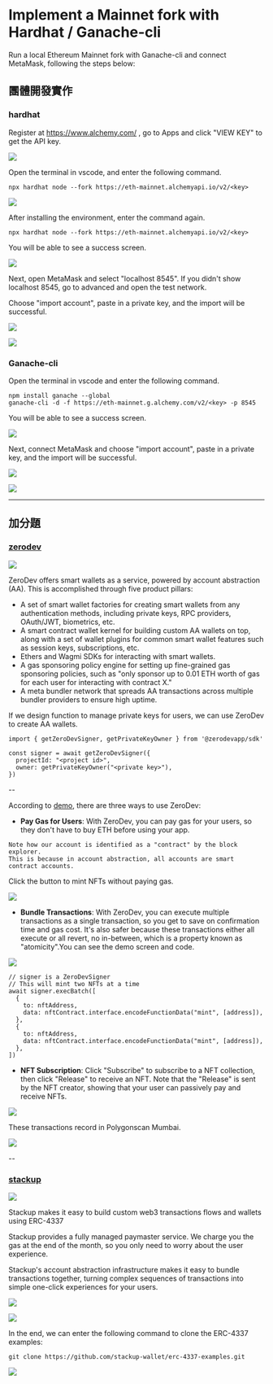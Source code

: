 # Implement a Mainnet fork with Hardhat / Ganache-cli

Run a local Ethereum Mainnet fork with Ganache-cli and connect MetaMask, following the steps below:


## 團體開發實作

### hardhat

Register at https://www.alchemy.com/ , go to Apps and click "VIEW KEY" to get the API key.

![](https://i.imgur.com/jWdHsM4.jpg)

Open the terminal in vscode, and enter the following command.

```
npx hardhat node --fork https://eth-mainnet.alchemyapi.io/v2/<key>
```
![](https://i.imgur.com/iHIBCMI.jpg)

After installing the environment, enter the command again.

```
npx hardhat node --fork https://eth-mainnet.alchemyapi.io/v2/<key>
```
You will be able to see a success screen.

![](https://i.imgur.com/wGNTu2j.jpg)

Next, open MetaMask and select "localhost 8545".
If you didn't show localhost 8545, go to advanced and open the test network.

Choose "import account", paste in a private key, and the import will be successful.

![](https://i.imgur.com/T4gQcJU.png)
 

![](https://i.imgur.com/Ujv3EPu.png)

### Ganache-cli 

Open the terminal in vscode and enter the following command.

```
npm install ganache --global
ganache-cli -d -f https://eth-mainnet.g.alchemy.com/v2/<key> -p 8545  
```

You will be able to see a success screen.

![](https://i.imgur.com/YVcY8aJ.jpg)

Next, connect MetaMask and choose "import account", paste in a private key, and the import will be successful.

![](https://i.imgur.com/KbWj5MN.png)

![](https://i.imgur.com/MCYTbg3.png)


---

## 加分題


### [zerodev](https://demo.zerodev.app/)

![](https://i.imgur.com/3b9HbEb.png)

ZeroDev offers smart wallets as a service, powered by account abstraction (AA). This is accomplished through five product pillars:

- A set of smart wallet factories for creating smart wallets from any authentication methods, including private keys, RPC providers, OAuth/JWT, biometrics, etc.
- A smart contract wallet kernel for building custom AA wallets on top, along with a set of wallet plugins for common smart wallet features such as session keys, subscriptions, etc.
- Ethers and Wagmi SDKs for interacting with smart wallets.
- A gas sponsoring policy engine for setting up fine-grained gas sponsoring policies, such as "only sponsor up to 0.01 ETH worth of gas for each user for interacting with contract X."
- A meta bundler network that spreads AA transactions across multiple bundler providers to ensure high uptime.

If we design function to manage private keys for users, we can use ZeroDev to create AA wallets.

```
import { getZeroDevSigner, getPrivateKeyOwner } from '@zerodevapp/sdk'

const signer = await getZeroDevSigner({
  projectId: "<project id>",
  owner: getPrivateKeyOwner("<private key>"),
})
```
--

According to [demo](https://demo.zerodev.app/), there are three ways to use ZeroDev:

- **Pay Gas for Users**: With ZeroDev, you can pay gas for your users, so they don't have to buy ETH before using your app.
```
Note how our account is identified as a "contract" by the block explorer. 
This is because in account abstraction, all accounts are smart contract accounts.
```
Click the button to mint NFTs without paying gas.

![](https://i.imgur.com/a0yAXdH.png)

- **Bundle Transactions**: With ZeroDev, you can execute multiple transactions as a single transaction, so you get to save on confirmation time and gas cost. It's also safer because these transactions either all execute or all revert, no in-between, which is a property known as "atomicity".You can see the demo screen and code.

![](https://i.imgur.com/Fp3RBT5.png)

```
// signer is a ZeroDevSigner
// This will mint two NFTs at a time
await signer.execBatch([
  {
    to: nftAddress,
    data: nftContract.interface.encodeFunctionData("mint", [address]),
  },
  {
    to: nftAddress,
    data: nftContract.interface.encodeFunctionData("mint", [address]),
  },
])
```

- **NFT Subscription**: Click "Subscribe" to subscribe to a NFT collection, then click "Release" to receive an NFT. Note that the "Release" is sent by the NFT creator, showing that your user can passively pay and receive NFTs.
  
![](https://i.imgur.com/8H0sD28.png)

These transactions record in Polygonscan Mumbai.

![](https://i.imgur.com/Ubb8yAc.png)


--


### [stackup](https://www.stackup.sh/)

![](https://i.imgur.com/9UFU1pa.jpg)

Stackup makes it easy to build custom web3 transactions flows and wallets using ERC-4337

Stackup provides a fully managed paymaster service. We charge you the gas at the end of the month, so you only need to worry about the user experience.

Stackup's account abstraction infrastructure makes it easy to bundle transactions together, turning complex sequences of transactions into simple one-click experiences for your users.

![](https://i.imgur.com/3uIbfzi.png)

![](https://i.imgur.com/sTN87cc.jpg)

In the end, we can enter the following command to clone the ERC-4337 examples:

`git clone https://github.com/stackup-wallet/erc-4337-examples.git`
 

![](https://i.imgur.com/ycFpysQ.png)


